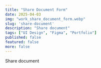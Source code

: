 ```yaml
---
title: "Share Document Form"
date: 2025-04-03
img: "work_share_document_form.webp"
slug: 'share-document'
description: "Share document"
tags: ["UI Design", "Figma", "Portfolio"]
published: false
featured: false
more: false
---
```


Share document